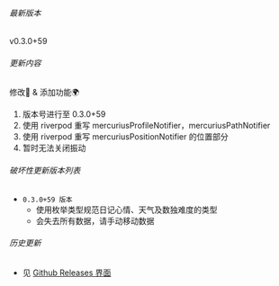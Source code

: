 ###### 最新版本
v0.3.0+59

###### 更新内容

修改📖 & 添加功能🌍
1. 版本号进行至 0.3.0+59
2. 使用 riverpod 重写 mercuriusProfileNotifier，mercuriusPathNotifier
3. 使用 riverpod 重写 mercuriusPositionNotifier 的位置部分
4. 暂时无法关闭振动

###### 破坏性更新版本列表

- `0.3.0+59 版本`
  - 使用枚举类型规范日记心情、天气及数独难度的类型
  - 会失去所有数据，请手动移动数据

###### 历史更新

- 见 [Github Releases 界面](https://github.com/Cierra-Runis/mercurius_warehouse/releases)
